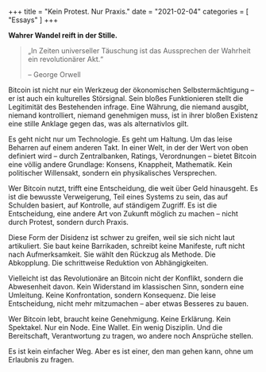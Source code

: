 +++
title = "Kein Protest. Nur Praxis."
date = "2021-02-04"
categories = [
    "Essays"
]
+++

**Wahrer Wandel reift in der Stille.**

> „In Zeiten universeller Täuschung ist das Aussprechen der Wahrheit ein revolutionärer Akt.“
>
> – George Orwell

Bitcoin ist nicht nur ein Werkzeug der ökonomischen Selbstermächtigung – er ist auch ein kulturelles Störsignal. Sein bloßes Funktionieren stellt die Legitimität des Bestehenden infrage. Eine Währung, die niemand ausgibt, niemand kontrolliert, niemand genehmigen muss, ist in ihrer bloßen Existenz eine stille Anklage gegen das, was als alternativlos gilt.

Es geht nicht nur um Technologie. Es geht um Haltung. Um das leise Beharren auf einem anderen Takt. In einer Welt, in der der Wert von oben definiert wird – durch Zentralbanken, Ratings, Verordnungen – bietet Bitcoin eine völlig andere Grundlage: Konsens, Knappheit, Mathematik. Kein politischer Willensakt, sondern ein physikalisches Versprechen.

Wer Bitcoin nutzt, trifft eine Entscheidung, die weit über Geld hinausgeht. Es ist die bewusste Verweigerung, Teil eines Systems zu sein, das auf Schulden basiert, auf Kontrolle, auf ständigem Zugriff. Es ist die Entscheidung, eine andere Art von Zukunft möglich zu machen – nicht durch Protest, sondern durch Praxis.

Diese Form der Disidenz ist schwer zu greifen, weil sie sich nicht laut artikuliert. Sie baut keine Barrikaden, schreibt keine Manifeste, ruft nicht nach Aufmerksamkeit. Sie wählt den Rückzug als Methode. Die Abkopplung. Die schrittweise Reduktion von Abhängigkeiten.

Vielleicht ist das Revolutionäre an Bitcoin nicht der Konflikt, sondern die Abwesenheit davon. Kein Widerstand im klassischen Sinn, sondern eine Umleitung. Keine Konfrontation, sondern Konsequenz. Die leise Entscheidung, nicht mehr mitzumachen – aber etwas Besseres zu bauen.

Wer Bitcoin lebt, braucht keine Genehmigung. Keine Erklärung. Kein Spektakel. Nur ein Node. Eine Wallet. Ein wenig Disziplin. Und die Bereitschaft, Verantwortung zu tragen, wo andere noch Ansprüche stellen.

Es ist kein einfacher Weg. Aber es ist einer, den man gehen kann, ohne um Erlaubnis zu fragen.